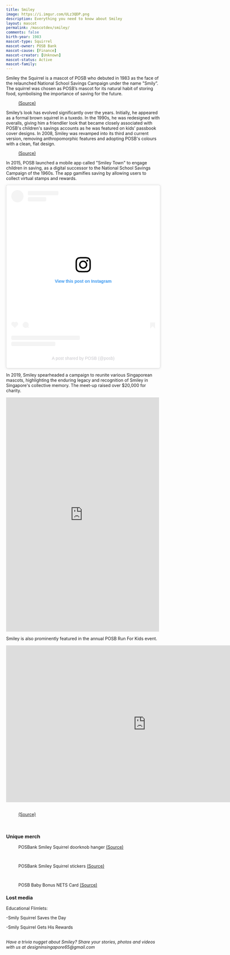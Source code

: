```yaml
---
title: Smiley
image: https://i.imgur.com/ULz3QDP.png
description: Everything you need to know about Smiley
layout: mascot
permalink: /mascotdex/smiley/
comments: false
birth-year: 1983
mascot-type: Squirrel
mascot-owner: POSB Bank
mascot-cause: [Finance]
mascot-creator: [Unknown]
mascot-status: Active
mascot-family: 
---
```


Smiley the Squirrel is a mascot of POSB who debuted in 1983 as the face of the relaunched National School Savings Campaign under the name "Smily”. The squirrel was chosen as POSB’s mascot for its natural habit of storing food, symbolising the importance of saving for the future. 

<figure>
<img src="https://i.imgur.com/SL7r2Jz.png" alt="">
<figcaption><a href="https://www.facebook.com/POSB/photos/a.430648397009895/4626318030776223/" target="_blank">(Source)</a></figcaption>
</figure>


Smiley’s look has evolved significantly over the years. Initially, he appeared as a formal brown squirrel in a tuxedo. In the 1990s, he was redesigned with overalls, giving him a friendlier look that became closely associated with POSB's children's savings accounts as he was featured on kids’ passbook cover designs. In 2008, Smiley was revamped into its third and current version, removing anthropomorphic features and adopting POSB's colours with a clean, flat design.

<figure>
<img src="https://i.imgur.com/feXwHAH.jpg" alt="">
<figcaption><a href="https://www.facebook.com/photo.php?fbid=8155778921163432&id=411454002262668&set=a.430648397009895" target="_blank">(Source)</a></figcaption>
</figure>

In 2015, POSB launched a mobile app called "Smiley Town" to engage children in saving, as a digital successor to the National School Savings Campaign of the 1960s. The app gamifies saving by allowing users to collect virtual stamps and rewards.

<div class="video-responsive"><blockquote class="instagram-media" data-instgrm-captioned data-instgrm-permalink="https://www.instagram.com/p/C5DEyLVMvbi/?utm_source=ig_embed&amp;utm_campaign=loading" data-instgrm-version="14" style=" background:#FFF; border:0; border-radius:3px; box-shadow:0 0 1px 0 rgba(0,0,0,0.5),0 1px 10px 0 rgba(0,0,0,0.15); margin: 1px; max-width:540px; min-width:326px; padding:0; width:99.375%; width:-webkit-calc(100% - 2px); width:calc(100% - 2px);"><div style="padding:16px;"> <a href="https://www.instagram.com/p/C5DEyLVMvbi/?utm_source=ig_embed&amp;utm_campaign=loading" style=" background:#FFFFFF; line-height:0; padding:0 0; text-align:center; text-decoration:none; width:100%;" target="_blank"> <div style=" display: flex; flex-direction: row; align-items: center;"> <div style="background-color: #F4F4F4; border-radius: 50%; flex-grow: 0; height: 40px; margin-right: 14px; width: 40px;"></div> <div style="display: flex; flex-direction: column; flex-grow: 1; justify-content: center;"> <div style=" background-color: #F4F4F4; border-radius: 4px; flex-grow: 0; height: 14px; margin-bottom: 6px; width: 100px;"></div> <div style=" background-color: #F4F4F4; border-radius: 4px; flex-grow: 0; height: 14px; width: 60px;"></div></div></div><div style="padding: 19% 0;"></div> <div style="display:block; height:50px; margin:0 auto 12px; width:50px;"><svg width="50px" height="50px" viewBox="0 0 60 60" version="1.1" xmlns="https://www.w3.org/2000/svg" xmlns:xlink="https://www.w3.org/1999/xlink"><g stroke="none" stroke-width="1" fill="none" fill-rule="evenodd"><g transform="translate(-511.000000, -20.000000)" fill="#000000"><g><path d="M556.869,30.41 C554.814,30.41 553.148,32.076 553.148,34.131 C553.148,36.186 554.814,37.852 556.869,37.852 C558.924,37.852 560.59,36.186 560.59,34.131 C560.59,32.076 558.924,30.41 556.869,30.41 M541,60.657 C535.114,60.657 530.342,55.887 530.342,50 C530.342,44.114 535.114,39.342 541,39.342 C546.887,39.342 551.658,44.114 551.658,50 C551.658,55.887 546.887,60.657 541,60.657 M541,33.886 C532.1,33.886 524.886,41.1 524.886,50 C524.886,58.899 532.1,66.113 541,66.113 C549.9,66.113 557.115,58.899 557.115,50 C557.115,41.1 549.9,33.886 541,33.886 M565.378,62.101 C565.244,65.022 564.756,66.606 564.346,67.663 C563.803,69.06 563.154,70.057 562.106,71.106 C561.058,72.155 560.06,72.803 558.662,73.347 C557.607,73.757 556.021,74.244 553.102,74.378 C549.944,74.521 548.997,74.552 541,74.552 C533.003,74.552 532.056,74.521 528.898,74.378 C525.979,74.244 524.393,73.757 523.338,73.347 C521.94,72.803 520.942,72.155 519.894,71.106 C518.846,70.057 518.197,69.06 517.654,67.663 C517.244,66.606 516.755,65.022 516.623,62.101 C516.479,58.943 516.448,57.996 516.448,50 C516.448,42.003 516.479,41.056 516.623,37.899 C516.755,34.978 517.244,33.391 517.654,32.338 C518.197,30.938 518.846,29.942 519.894,28.894 C520.942,27.846 521.94,27.196 523.338,26.654 C524.393,26.244 525.979,25.756 528.898,25.623 C532.057,25.479 533.004,25.448 541,25.448 C548.997,25.448 549.943,25.479 553.102,25.623 C556.021,25.756 557.607,26.244 558.662,26.654 C560.06,27.196 561.058,27.846 562.106,28.894 C563.154,29.942 563.803,30.938 564.346,32.338 C564.756,33.391 565.244,34.978 565.378,37.899 C565.522,41.056 565.552,42.003 565.552,50 C565.552,57.996 565.522,58.943 565.378,62.101 M570.82,37.631 C570.674,34.438 570.167,32.258 569.425,30.349 C568.659,28.377 567.633,26.702 565.965,25.035 C564.297,23.368 562.623,22.342 560.652,21.575 C558.743,20.834 556.562,20.326 553.369,20.18 C550.169,20.033 549.148,20 541,20 C532.853,20 531.831,20.033 528.631,20.18 C525.438,20.326 523.257,20.834 521.349,21.575 C519.376,22.342 517.703,23.368 516.035,25.035 C514.368,26.702 513.342,28.377 512.574,30.349 C511.834,32.258 511.326,34.438 511.181,37.631 C511.035,40.831 511,41.851 511,50 C511,58.147 511.035,59.17 511.181,62.369 C511.326,65.562 511.834,67.743 512.574,69.651 C513.342,71.625 514.368,73.296 516.035,74.965 C517.703,76.634 519.376,77.658 521.349,78.425 C523.257,79.167 525.438,79.673 528.631,79.82 C531.831,79.965 532.853,80.001 541,80.001 C549.148,80.001 550.169,79.965 553.369,79.82 C556.562,79.673 558.743,79.167 560.652,78.425 C562.623,77.658 564.297,76.634 565.965,74.965 C567.633,73.296 568.659,71.625 569.425,69.651 C570.167,67.743 570.674,65.562 570.82,62.369 C570.966,59.17 571,58.147 571,50 C571,41.851 570.966,40.831 570.82,37.631"></path></g></g></g></svg></div><div style="padding-top: 8px;"> <div style=" color:#3897f0; font-family:Arial,sans-serif; font-size:14px; font-style:normal; font-weight:550; line-height:18px;">View this post on Instagram</div></div><div style="padding: 12.5% 0;"></div> <div style="display: flex; flex-direction: row; margin-bottom: 14px; align-items: center;"><div> <div style="background-color: #F4F4F4; border-radius: 50%; height: 12.5px; width: 12.5px; transform: translateX(0px) translateY(7px);"></div> <div style="background-color: #F4F4F4; height: 12.5px; transform: rotate(-45deg) translateX(3px) translateY(1px); width: 12.5px; flex-grow: 0; margin-right: 14px; margin-left: 2px;"></div> <div style="background-color: #F4F4F4; border-radius: 50%; height: 12.5px; width: 12.5px; transform: translateX(9px) translateY(-18px);"></div></div><div style="margin-left: 8px;"> <div style=" background-color: #F4F4F4; border-radius: 50%; flex-grow: 0; height: 20px; width: 20px;"></div> <div style=" width: 0; height: 0; border-top: 2px solid transparent; border-left: 6px solid #f4f4f4; border-bottom: 2px solid transparent; transform: translateX(16px) translateY(-4px) rotate(30deg)"></div></div><div style="margin-left: auto;"> <div style=" width: 0px; border-top: 8px solid #F4F4F4; border-right: 8px solid transparent; transform: translateY(16px);"></div> <div style=" background-color: #F4F4F4; flex-grow: 0; height: 12px; width: 16px; transform: translateY(-4px);"></div> <div style=" width: 0; height: 0; border-top: 8px solid #F4F4F4; border-left: 8px solid transparent; transform: translateY(-4px) translateX(8px);"></div></div></div> <div style="display: flex; flex-direction: column; flex-grow: 1; justify-content: center; margin-bottom: 24px;"> <div style=" background-color: #F4F4F4; border-radius: 4px; flex-grow: 0; height: 14px; margin-bottom: 6px; width: 224px;"></div> <div style=" background-color: #F4F4F4; border-radius: 4px; flex-grow: 0; height: 14px; width: 144px;"></div></div></a><p style=" color:#c9c8cd; font-family:Arial,sans-serif; font-size:14px; line-height:17px; margin-bottom:0; margin-top:8px; overflow:hidden; padding:8px 0 7px; text-align:center; text-overflow:ellipsis; white-space:nowrap;"><a href="https://www.instagram.com/p/C5DEyLVMvbi/?utm_source=ig_embed&amp;utm_campaign=loading" style=" color:#c9c8cd; font-family:Arial,sans-serif; font-size:14px; font-style:normal; font-weight:normal; line-height:17px; text-decoration:none;" target="_blank">A post shared by POSB (@posb)</a></p></div></blockquote>
<script async src="//www.instagram.com/embed.js"></script>
</div>

In 2019, Smiley spearheaded a campaign to reunite various Singaporean mascots, highlighting the enduring legacy and recognition of Smiley in Singapore's collective memory. The meet-up raised over $20,000 for charity.

<div class="fb-post-container">
<iframe src="https://www.facebook.com/plugins/video.php?height=476&href=https%3A%2F%2Fwww.facebook.com%2FPOSB%2Fvideos%2F439441310055218%2F&show_text=false&width=476&t=0" width="500" height="766" style="border:none;overflow:hidden" scrolling="no" frameborder="0" allowfullscreen="true" allow="autoplay; clipboard-write; encrypted-media; picture-in-picture; web-share"></iframe>
</div>

Smiley is also prominently featured in the annual POSB Run For Kids event.

<div class="video-responsive"><iframe width="912" height="513" src="https://www.youtube.com/embed/IB9gJ38lBjU" title="Dance With Smiley – POSB Run For Kids" frameborder="0" allow="accelerometer; autoplay; clipboard-write; encrypted-media; gyroscope; picture-in-picture; web-share" referrerpolicy="strict-origin-when-cross-origin" allowfullscreen></iframe> </div>

<br>

<figure>
<img src="https://i.imgur.com/fRH3s5R.jpg" alt="">
<figcaption><a href="https://www.facebook.com/photo/?fbid=3010212455720130&set=a.2975718359169540" target="_blank">(Source)</a></figcaption>
</figure>

<br>


<h3>Unique merch</h3>

<figure>
<img src="https://i.imgur.com/Gk0l8se.jpg" alt="">
<figcaption>POSBank Smiley Squirrel doorknob hanger <a href="https://www.roots.gov.sg/Collection-Landing/listing/1135225 
" target="_blank">(Source)</a></figcaption>
</figure>

<br> 

<figure>
<img src="https://i.imgur.com/6kz7ped.jpg" alt="">
<figcaption>POSBank Smiley Squirrel stickers
 <a href="https://www.roots.gov.sg/Collection-Landing/listing/1131787  
" target="_blank">(Source)</a></figcaption>
</figure>

<br> 

<figure>
<img src="https://i.imgur.com/NQ6dJvu.jpg" alt="">
<figcaption>POSB Baby Bonus NETS Card
 <a href="https://www.posb.com.sg/personal/deposits/savings-accounts/child-development-account  " target="_blank">(Source)</a></figcaption>
</figure>



<h3>Lost media</h3>

Educational Flimlets: 

-Smily Squirrel Saves the Day 

-Smily Squirrel Gets His Rewards

<br>
<i>Have a trivia nugget about Smiley? Share your stories, photos and videos with us at designinsingapore65@gmail.com</i>
